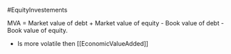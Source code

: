 #EquityInvestements 


MVA = 
	Market value of debt
	+ Market value of equity 
	- Book value of debt 
	- Book value of equity. 

- Is more volatile then [[EconomicValueAdded]] 
